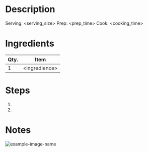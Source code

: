 # Description #
Serving: \<serving_size\>
Prep: \<prep_time\>
Cook: \<cooking_time\>

# Ingredients
|    Qty.    |             Item             |
| ---------- | ---------------------------- |
|          1 |                \<ingredience\> |

# Steps
1. 
2. 

# Notes


![example-image-name](img/example-image-name.jpg)
